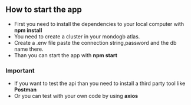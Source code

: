 ## How to start the app
- First you need to install the dependencies to your local computer with **npm install**
- You need to create a cluster in your mondogb atlas.
- Create a .env file paste the connection string,password and the db name there.
- Than you can start the app with **npm start**

### Important
- If you want to test the api than you need to install a third party tool like **Postman**
- Or you can test with your own code by using **axios**
